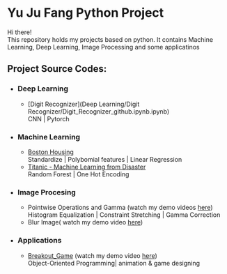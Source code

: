 # Yu Ju Fang Python Project

Hi there!\
This repository holds my projects based on python. It contains Machine Learning, Deep Learning, Image Processing and some applicatinos 

## Project Source Codes:
* ### Deep Learning
  * [Digit Recognizer](Deep Learning/Digit Recognizer/Digit_Recognizer_github.ipynb.ipynb)\
    CNN | Pytorch
* ### Machine Learning
  * [Boston Housing](Machine_Learning/Boston_Housing/boston_housing_competition.py)\
    Standardize | Polybomial features | Linear Regression
  * [Titanic - Machine Learning from Disaster](Machine_Learning/Titanic_surviving/titanic_github.py)\
    Random Forest | One Hot Encoding
* ### Image Procesing 
  * Pointwise Operations and Gamma (watch my demo videos [here](https://drive.google.com/drive/folders/1wXpMm7RmC0z7uFzH82bQAjTk10EHiciC?usp=sharing))\
    Histogram Equalization | Constraint Stretching | Gamma Correction
  * Blur Image( watch my demo video [here](https://drive.google.com/drive/folders/1Mf_KnDobxaBcnSiIiq2rEYOtO21RU3f8?usp=sharing))
* ### Applications
  * [Breakout_Game](Applications/Breakput_game/breakout.py) (watch my demo video [here](https://drive.google.com/file/d/1Ej5yWa62DE9ItMnI4mwxOW8IjC1IFnni/view?usp=sharing))\
    Object-Oriented Programming| animation & game designing
 


